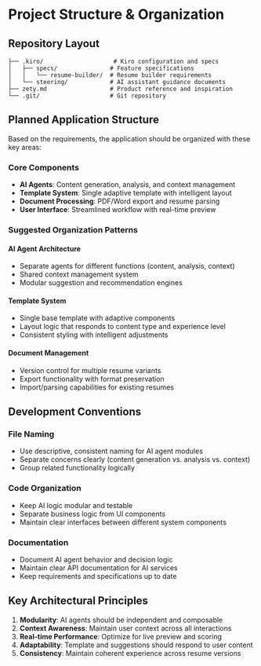 # Project Structure & Organization

## Repository Layout

```
├── .kiro/                    # Kiro configuration and specs
│   ├── specs/               # Feature specifications
│   │   └── resume-builder/  # Resume builder requirements
│   └── steering/            # AI assistant guidance documents
├── zety.md                  # Product reference and inspiration
└── .git/                    # Git repository
```

## Planned Application Structure

Based on the requirements, the application should be organized with these key areas:

### Core Components
- **AI Agents**: Content generation, analysis, and context management
- **Template System**: Single adaptive template with intelligent layout
- **Document Processing**: PDF/Word export and resume parsing
- **User Interface**: Streamlined workflow with real-time preview

### Suggested Organization Patterns

#### AI Agent Architecture
- Separate agents for different functions (content, analysis, context)
- Shared context management system
- Modular suggestion and recommendation engines

#### Template System
- Single base template with adaptive components
- Layout logic that responds to content type and experience level
- Consistent styling with intelligent adjustments

#### Document Management
- Version control for multiple resume variants
- Export functionality with format preservation
- Import/parsing capabilities for existing resumes

## Development Conventions

### File Naming
- Use descriptive, consistent naming for AI agent modules
- Separate concerns clearly (content generation vs. analysis vs. context)
- Group related functionality logically

### Code Organization
- Keep AI logic modular and testable
- Separate business logic from UI components
- Maintain clear interfaces between different system components

### Documentation
- Document AI agent behavior and decision logic
- Maintain clear API documentation for AI services
- Keep requirements and specifications up to date

## Key Architectural Principles

1. **Modularity**: AI agents should be independent and composable
2. **Context Awareness**: Maintain user context across all interactions
3. **Real-time Performance**: Optimize for live preview and scoring
4. **Adaptability**: Template and suggestions should respond to user content
5. **Consistency**: Maintain coherent experience across resume versions